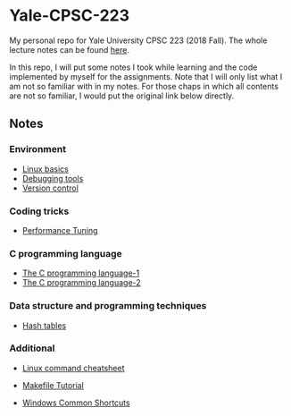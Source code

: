 # Yale-CPSC-223
My personal repo for Yale University CPSC 223 (2018 Fall). The whole lecture notes can be found [here](http://cs.yale.edu/homes/aspnes/classes/223/notes.html).

In this repo, I will put some notes I took while learning and the code implemented by myself for the assignments. Note that I will only list what I am not so familiar with in my notes. For those chaps in which all contents are not so familiar, I would put the original link below directly.

## Notes

### Environment

* [Linux basics](https://github.com/EtoDemerzel0427/Yale-CPSC-223/blob/master/Notes/1.Linux%20Basics%20notes.md)
* [Debugging tools](https://github.com/EtoDemerzel0427/Yale-CPSC-223/blob/master/Notes/1.Linux%20Basics%20notes.md)
* [Version control](http://cs.yale.edu/homes/aspnes/classes/223/notes.html#versionControl)

### Coding tricks

* [Performance Tuning](http://cs.yale.edu/homes/aspnes/classes/223/notes.html#performanceTuning)

### C programming language

* [The C programming language-1](https://github.com/EtoDemerzel0427/Yale-CPSC-223/blob/master/Notes/3.The%20C%20programming%20language-1.md)
* [The C programming language-2](https://github.com/EtoDemerzel0427/Yale-CPSC-223/blob/master/Notes/4.The%20C%20programming%20language-2.md)

### Data structure and programming techniques

* [Hash tables](https://github.com/EtoDemerzel0427/Yale-CPSC-223/blob/master/Notes/5.Hash%20tables.md)

### Additional

* [Linux command cheatsheet](https://github.com/EtoDemerzel0427/Yale-CPSC-223/blob/master/Notes/Linux%20Command%20cheatsheet.md)

* [Makefile Tutorial](https://github.com/EtoDemerzel0427/Yale-CPSC-223/blob/master/Notes/Makefile%20Tutorial.md)

* [Windows Common Shortcuts](https://github.com/EtoDemerzel0427/Yale-CPSC-223/blob/master/Notes/Windows%20Common%20Shortcuts.md)

  

